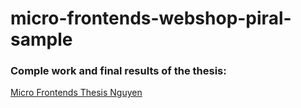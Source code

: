 ﻿# micro-frontends-webshop-piral-sample

### Comple work and final results of the thesis:

[Micro Frontends Thesis Nguyen](https://github.com/namphuong2217/micro-frontends-webshop-piral-sample/tree/main/thesis)
